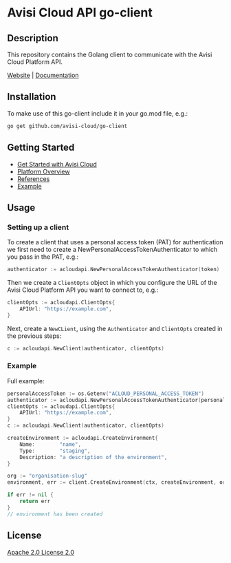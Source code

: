 # Avisi Cloud API go-client

## Description

This repository contains the Golang client to communicate with the Avisi Cloud Platform API.

[Website](https://avisi.cloud) | [Documentation](https://docs.avisi.cloud)

## Installation

To make use of this go-client include it in your go.mod file, e.g.:

```bash
go get github.com/avisi-cloud/go-client
```

## Getting Started

- [Get Started with Avisi Cloud](https://docs.avisi.cloud/docs/get-started/introduction/)
- [Platform Overview](https://docs.avisi.cloud/product/introduction/)
- [References](https://docs.avisi.cloud/references/references-overview/)
- [Example](example)

## Usage

### Setting up a client

To create a client that uses a personal access token (PAT) for authentication we first need to create a NewPersonalAccessTokenAuthenticator to which you pass in the PAT, e.g.:

```go
authenticator := acloudapi.NewPersonalAccessTokenAuthenticator(token)
```

Then we create a `ClientOpts` object in which you configure the URL of the Avisi Cloud Platform API you want to connect to, e.g.:

```go
clientOpts := acloudapi.ClientOpts{
	APIUrl: "https://example.com",
}
```

Next, create a `NewCLient`, using the `Authenticator` and `ClientOpts` created in the previous steps:

```go
c := acloudapi.NewClient(authenticator, clientOpts)
```

### Example

Full example:

```go
personalAccessToken := os.Getenv("ACLOUD_PERSONAL_ACCESS_TOKEN")
authenticator := acloudapi.NewPersonalAccessTokenAuthenticator(personalAccessToken)
clientOpts := acloudapi.ClientOpts{
	APIUrl: "https://example.com",
}
c := acloudapi.NewClient(authenticator, clientOpts)

createEnvironment := acloudapi.CreateEnvironment{
	Name:        "name",
	Type:        "staging",
	Description: "a description of the environment",
}

org := "organisation-slug"
environment, err := client.CreateEnvironment(ctx, createEnvironment, org)

if err != nil {
	return err
}
// environment has been created
```

## License

[Apache 2.0 License 2.0](lICENSE)
